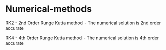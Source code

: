 # Numerical-methods

RK2 - 2nd Order Runge Kutta method  - The numerical solution is 2nd order accurate

RK4 - 4th Order Runge Kutta method  - The numerical solution is 4th order accurate

